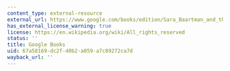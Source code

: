 ```yaml
---
content_type: external-resource
external_url: https://www.google.com/books/edition/Sara_Baartman_and_the_Hottentot_Venus/FDpFDwAAQBAJ?hl=en&gbpv=1
has_external_license_warning: true
license: https://en.wikipedia.org/wiki/All_rights_reserved
status: ''
title: Google Books
uid: 67a58169-dc2f-40b2-a059-a7c89272ca7d
wayback_url: ''
---
```

